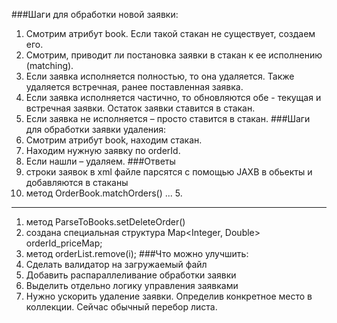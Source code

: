 ###Шаги для обработки новой заявки:
1) Смотрим атрибут book. Если такой стакан не существует, создаем его.
2) Смотрим, приводит ли постановка заявки в стакан к ее исполнению (matching).
3) Если заявка исполняется полностью, то она удаляется. Также удаляется встречная, ранее
поставленная заявка.
4) Если заявка исполняется частично, то обновляются обе - текущая и встречная заявки.
Остаток заявки ставится в стакан.
5) Если заявка не исполняется – просто ставится в стакан.
###Шаги для обработки заявки удаления:
1) Смотрим атрибут book, находим стакан.
2) Находим нужную заявку по orderId.
3) Если нашли – удаляем.
###Ответы
1) строки заявок в xml файле парсятся с помощью JAXB в обьекты и добавляются в стаканы
2) метод OrderBook.matchOrders() ... 5.
-----
1) метод ParseToBooks.setDeleteOrder()
2) создана специальная структура Map<Integer, Double> orderId_priceMap;
3) метод orderList.remove(i);
###Что можно улучшить:
1) Сделать валидатор на загружаемый файл
2) Добавить распараллеливание обработки заявки
3) Выделить отдельно логику управления заявками
4) Нужно ускорить удаление заявки. Определив конкретное место в коллекции.
Сейчас обычный перебор листа.